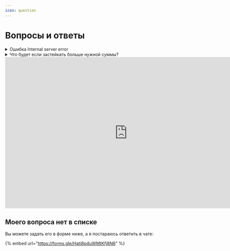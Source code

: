 ```yaml
---
icon: question
---
```


# Вопросы и ответы



<details>

<summary>Ошибка Internal server error</summary>

![](.gitbook/assets/telegram-cloud-photo-size-2-5339270053104837304-x.jpg)

Если у вас возникает такая ошибка при стейке, попробуйте сделать стейк через кошелек Phantom. Если не получилось - пишите в наш чат в Дискорде)

</details>

<details>

<summary>Что будет если застейкать больше нужной суммы?</summary>

Вознаграждение не будет пропорционально сумме стейкинга. Стейкинг является процессом обеспечения. Поэтому нужно стейкать минимальную сумму, которая нужна для вашего воркера.

</details>


<iframe width="793" height="491" seamless frameborder="0" scrolling="no" src="https://docs.google.com/spreadsheets/d/e/2PACX-1vQxYpEN17-RWp5ZmeYl3DTkyShxczHltT5h-2SYzMyaI70t8rXVfNChX7Ato223gUa44vo3j-PhlMrQ/pubchart?oid=469542917&amp;format=interactive"></iframe>


## Моего вопроса нет в списке&#x20;

Вы можете задать его в форме ниже, а я постараюсь ответить в чате:



{% embed url="https://forms.gle/Hati8p4uWMtKfj8N6" %}
